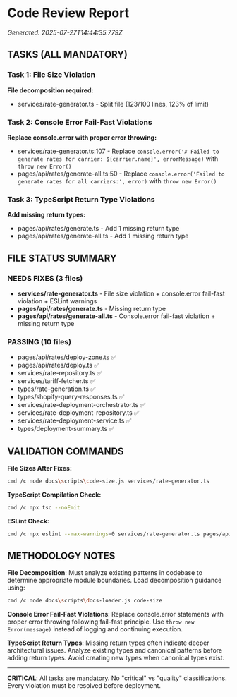 # Code Review Report
*Generated: 2025-07-27T14:44:35.779Z*

## TASKS (ALL MANDATORY)

### Task 1: File Size Violation
**File decomposition required:**
- services/rate-generator.ts - Split file (123/100 lines, 123% of limit)

### Task 2: Console Error Fail-Fast Violations
**Replace console.error with proper error throwing:**
- services/rate-generator.ts:107 - Replace `console.error('✗ Failed to generate rates for carrier: ${carrier.name}', errorMessage)` with `throw new Error()` 
- pages/api/rates/generate-all.ts:50 - Replace `console.error('Failed to generate rates for all carriers:', error)` with `throw new Error()`

### Task 3: TypeScript Return Type Violations
**Add missing return types:**
- pages/api/rates/generate.ts - Add 1 missing return type
- pages/api/rates/generate-all.ts - Add 1 missing return type

## FILE STATUS SUMMARY

### NEEDS FIXES (3 files)
- **services/rate-generator.ts** - File size violation + console.error fail-fast violation + ESLint warnings
- **pages/api/rates/generate.ts** - Missing return type
- **pages/api/rates/generate-all.ts** - Console.error fail-fast violation + missing return type

### PASSING (10 files)
- pages/api/rates/deploy-zone.ts ✅
- pages/api/rates/deploy.ts ✅
- services/rate-repository.ts ✅
- services/tariff-fetcher.ts ✅
- types/rate-generation.ts ✅
- types/shopify-query-responses.ts ✅
- services/rate-deployment-orchestrator.ts ✅
- services/rate-deployment-repository.ts ✅
- services/rate-deployment-service.ts ✅
- types/deployment-summary.ts ✅

## VALIDATION COMMANDS

**File Sizes After Fixes:**
```bash
cmd /c node docs\scripts\code-size.js services/rate-generator.ts
```

**TypeScript Compilation Check:**
```bash
cmd /c npx tsc --noEmit
```

**ESLint Check:**
```bash
cmd /c npx eslint --max-warnings=0 services/rate-generator.ts pages/api/rates/generate.ts pages/api/rates/generate-all.ts
```

## METHODOLOGY NOTES

**File Decomposition**: Must analyze existing patterns in codebase to determine appropriate module boundaries. Load decomposition guidance using:
```bash
cmd /c node docs\scripts\docs-loader.js code-size
```

**Console Error Fail-Fast Violations**: Replace console.error statements with proper error throwing following fail-fast principle. Use `throw new Error(message)` instead of logging and continuing execution.

**TypeScript Return Types**: Missing return types often indicate deeper architectural issues. Analyze existing types and canonical patterns before adding return types. Avoid creating new types when canonical types exist.

---
**CRITICAL**: All tasks are mandatory. No "critical" vs "quality" classifications. Every violation must be resolved before deployment.
